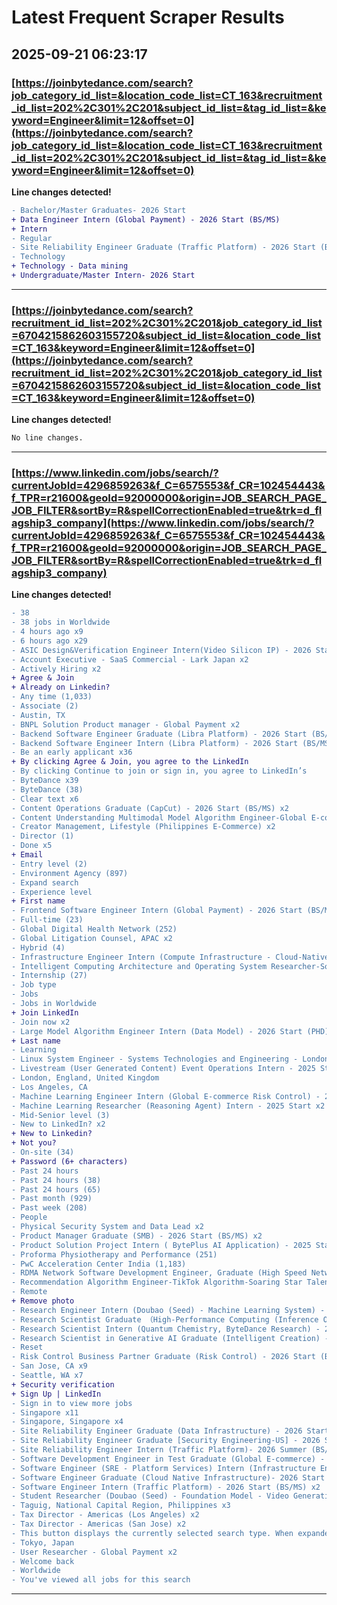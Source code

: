 # Latest Frequent Scraper Results

## 2025-09-21 06:23:17

### [https://joinbytedance.com/search?job_category_id_list=&location_code_list=CT_163&recruitment_id_list=202%2C301%2C201&subject_id_list=&tag_id_list=&keyword=Engineer&limit=12&offset=0](https://joinbytedance.com/search?job_category_id_list=&location_code_list=CT_163&recruitment_id_list=202%2C301%2C201&subject_id_list=&tag_id_list=&keyword=Engineer&limit=12&offset=0)

**Line changes detected!**

```diff
- Bachelor/Master Graduates- 2026 Start
+ Data Engineer Intern (Global Payment) - 2026 Start (BS/MS)
+ Intern
- Regular
- Site Reliability Engineer Graduate (Traffic Platform) - 2026 Start (BS/MS)
- Technology
+ Technology - Data mining
+ Undergraduate/Master Intern- 2026 Start
```

---
### [https://joinbytedance.com/search?recruitment_id_list=202%2C301%2C201&job_category_id_list=6704215862603155720&subject_id_list=&location_code_list=CT_163&keyword=Engineer&limit=12&offset=0](https://joinbytedance.com/search?recruitment_id_list=202%2C301%2C201&job_category_id_list=6704215862603155720&subject_id_list=&location_code_list=CT_163&keyword=Engineer&limit=12&offset=0)

**Line changes detected!**

```diff
No line changes.
```

---
### [https://www.linkedin.com/jobs/search/?currentJobId=4296859263&f_C=6575553&f_CR=102454443&f_TPR=r21600&geoId=92000000&origin=JOB_SEARCH_PAGE_JOB_FILTER&sortBy=R&spellCorrectionEnabled=true&trk=d_flagship3_company](https://www.linkedin.com/jobs/search/?currentJobId=4296859263&f_C=6575553&f_CR=102454443&f_TPR=r21600&geoId=92000000&origin=JOB_SEARCH_PAGE_JOB_FILTER&sortBy=R&spellCorrectionEnabled=true&trk=d_flagship3_company)

**Line changes detected!**

```diff
- 38
- 38 jobs in Worldwide
- 4 hours ago x9
- 6 hours ago x29
- ASIC Design&Verification Engineer Intern(Video Silicon IP) - 2026 Start (PhD) x2
- Account Executive - SaaS Commercial - Lark Japan x2
- Actively Hiring x2
+ Agree & Join
+ Already on Linkedin?
- Any time (1,033)
- Associate (2)
- Austin, TX
- BNPL Solution Product manager - Global Payment x2
- Backend Software Engineer Graduate (Libra Platform) - 2026 Start (BS/MS) x2
- Backend Software Engineer Intern (Libra Platform) - 2026 Start (BS/MS) x2
- Be an early applicant x36
+ By clicking Agree & Join, you agree to the LinkedIn
- By clicking Continue to join or sign in, you agree to LinkedIn’s
- ByteDance x39
- ByteDance (38)
- Clear text x6
- Content Operations Graduate (CapCut) - 2026 Start (BS/MS) x2
- Content Understanding Multimodal Model Algorithm Engineer-Global E-commerce-Soaring Star Talent Program x2
- Creator Management, Lifestyle (Philippines E-Commerce) x2
- Director (1)
- Done x5
+ Email
- Entry level (2)
- Environment Agency (897)
- Expand search
- Experience level
+ First name
- Frontend Software Engineer Intern (Global Payment) - 2026 Start (BS/MS) x2
- Full-time (23)
- Global Digital Health Network (252)
- Global Litigation Counsel, APAC x2
- Hybrid (4)
- Infrastructure Engineer Intern (Compute Infrastructure - Cloud-Native ) - 2026 Start (PHD) x2
- Intelligent Computing Architecture and Operating System Researcher-Soaring Star Talent Program x2
- Internship (27)
- Job type
- Jobs
- Jobs in Worldwide
+ Join LinkedIn
- Join now x2
- Large Model Algorithm Engineer Intern (Data Model) - 2026 Start (PHD) x2
+ Last name
- Learning
- Linux System Engineer - Systems Technologies and Engineering - London x2
- Livestream (User Generated Content) Event Operations Intern - 2025 Start x2
- London, England, United Kingdom
- Los Angeles, CA
- Machine Learning Engineer Intern (Global E-commerce Risk Control) - 2026 Start (PhD) x2
- Machine Learning Researcher (Reasoning Agent) Intern - 2025 Start x2
- Mid-Senior level (3)
- New to LinkedIn? x2
+ New to Linkedin?
+ Not you?
- On-site (34)
+ Password (6+ characters)
- Past 24 hours
- Past 24 hours (38)
- Past 24 hours (65)
- Past month (929)
- Past week (208)
- People
- Physical Security System and Data Lead x2
- Product Manager Graduate (SMB) - 2026 Start (BS/MS) x2
- Product Solution Project Intern ( BytePlus AI Application) - 2025 Start (BS/MS) x2
- Proforma Physiotherapy and Performance (251)
- PwC Acceleration Center India (1,183)
- RDMA Network Software Development Engineer, Graduate (High Speed Network)- 2025 Start (PhD) x2
- Recommendation Algorithm Engineer-TikTok Algorithm-Soaring Star Talent Program x2
- Remote
+ Remove photo
- Research Engineer Intern (Doubao (Seed) - Machine Learning System) - 2025 Start (MS) x2
- Research Scientist Graduate （High-Performance Computing (Inference Optimization) - Vision AI Platform-Seattle)) - 2025 Start (PhD) x2
- Research Scientist Intern (Quantum Chemistry, ByteDance Research) - 2026 Start (PhD) x2
- Research Scientist in Generative AI Graduate (Intelligent Creation) - 2026 Start (PhD) x2
- Reset
- Risk Control Business Partner Graduate (Risk Control) - 2026 Start (BS/MS) x2
- San Jose, CA x9
- Seattle, WA x7
+ Security verification
+ Sign Up | LinkedIn
- Sign in to view more jobs
- Singapore x11
- Singapore, Singapore x4
- Site Reliability Engineer Graduate (Data Infrastructure) - 2026 Start (BS/MS) x2
- Site Reliability Engineer Graduate [Security Engineering-US] - 2026 Start(BS/MS) x2
- Site Reliability Engineer Intern (Traffic Platform)- 2026 Summer (BS/MS) x2
- Software Development Engineer in Test Graduate (Global E-commerce) - 2026 Start (BS/MS) x2
- Software Engineer (SRE - Platform Services) Intern (Infrastructure Engineering), 2026 Start (BS/MS) x2
- Software Engineer Graduate (Cloud Native Infrastructure)- 2026 Start (BS/MS) x2
- Software Engineer Intern (Traffic Platform) - 2026 Start (BS/MS) x2
- Student Researcher (Doubao (Seed) - Foundation Model - Video Generation) - 2025 Start (PhD) x2
- Taguig, National Capital Region, Philippines x3
- Tax Director - Americas (Los Angeles) x2
- Tax Director - Americas (San Jose) x2
- This button displays the currently selected search type. When expanded it provides a list of search options that will switch the search inputs to match the current selection.
- Tokyo, Japan
- User Researcher - Global Payment x2
- Welcome back
- Worldwide
- You've viewed all jobs for this search
```

---
